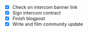 - [x] Check on intercom banner link
- [x] Sign intercom contract
- [x] Finish blogpost
- [x] Write and film community update